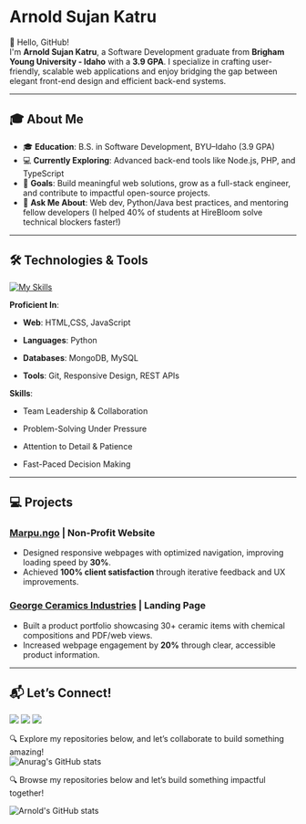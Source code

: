 # Arnold Sujan Katru

👋 Hello, GitHub!  
I'm **Arnold Sujan Katru**, a Software Development graduate from **Brigham Young University - Idaho** with a **3.9 GPA**. I specialize in crafting user-friendly, scalable web applications and enjoy bridging the gap between elegant front-end design and efficient back-end systems.

---

## 🎓 About Me

- 🎓 **Education**: B.S. in Software Development, BYU–Idaho (3.9 GPA)
- 💻 **Currently Exploring**: Advanced back-end tools like Node.js, PHP, and TypeScript
- 🎯 **Goals**: Build meaningful web solutions, grow as a full-stack engineer, and contribute to impactful open-source projects.
- 🧠 **Ask Me About**: Web dev, Python/Java best practices, and mentoring fellow developers (I helped 40% of students at HireBloom solve technical blockers faster!)

<!-- 📄 **[Download My Résumé](/ArnoldSujanKatru_Resume.pdf)** -->

---

## 🛠️ Technologies & Tools
[![My Skills](https://skillicons.dev/icons?i=nodejs,css,html,nextjs,react,python,mysql,git,ts)](https://skillicons.dev)

**Proficient In**:  
- **Web**: HTML,CSS, JavaScript 
- **Languages**: Python 
- **Databases**: MongoDB, MySQL 

- **Tools**: Git, Responsive Design, REST APIs 
 

**Skills**:  
- Team Leadership & Collaboration

- Problem-Solving Under Pressure

- Attention to Detail & Patience

- Fast-Paced Decision Making


---

## 💻 Projects

### [Marpu.ngo](https://marpu.ngo) | Non-Profit Website  
- Designed responsive webpages with optimized navigation, improving loading speed by **30%**.  
- Achieved **100% client satisfaction** through iterative feedback and UX improvements.  

### [George Ceramics Industries](https://georgeceramicindustries.com) | Landing Page  
- Built a product portfolio showcasing 30+ ceramic items with chemical compositions and PDF/web views.  
- Increased webpage engagement by **20%** through clear, accessible product information.  

---

## 📬 Let’s Connect!  
 [![](https://img.shields.io/badge/LinkedIn-blue?style=for-the-badge&logo=linkedin&logoColor=white)](https://www.linkedin.com/in/arnold-sujan-katru) [![](https://img.shields.io/badge/Gmail-red?style=for-the-badge&logo=linkedin&logoColor=white)](arnoldsujankatru@gmail.com) [![](https://img.shields.io/badge/Instagram-pink?style=for-the-badge&logo=linkedin&logoColor=white)](https://www.instagram.com/bablu_askhope?igsh=MWFsYzNudzJqendxNw%3D%3D&utm_source=qr)

🔍 Explore my repositories below, and let’s collaborate to build something amazing!  
![Anurag's GitHub stats](https://github-readme-stats.vercel.app/api?username=askhope&show_icons=true&theme=cobalt)


🔍 Browse my repositories below and let’s build something impactful together!

![Arnold's GitHub stats](https://github-readme-stats.vercel.app/api?username=askhope&show_icons=true&theme=cobalt)
